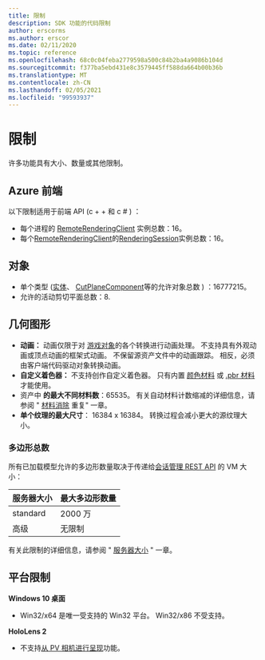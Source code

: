 ```yaml
---
title: 限制
description: SDK 功能的代码限制
author: erscorms
ms.author: erscor
ms.date: 02/11/2020
ms.topic: reference
ms.openlocfilehash: 68c0c04feba2779598a500c84b2ba4a9086b104d
ms.sourcegitcommit: f377ba5ebd431e8c3579445ff588da664b00b36b
ms.translationtype: MT
ms.contentlocale: zh-CN
ms.lasthandoff: 02/05/2021
ms.locfileid: "99593937"
---
```

# <a name="limitations"></a>限制

许多功能具有大小、数量或其他限制。

## <a name="azure-frontend"></a>Azure 前端

以下限制适用于前端 API (c + + 和 c # ) ：
* 每个进程的 [RemoteRenderingClient](/dotnet/api/microsoft.azure.remoterendering.remoterenderingclient) 实例总数：16。
* 每个[RemoteRenderingClient](/dotnet/api/microsoft.azure.remoterendering.remoterenderingclient)的[RenderingSession](/dotnet/api/microsoft.azure.remoterendering.renderingsession)实例总数：16。

## <a name="objects"></a>对象

* 单个类型 ([实体](../concepts/entities.md)、 [CutPlaneComponent](../overview/features/cut-planes.md)等的允许对象总数 ) ：16777215。
* 允许的活动剪切平面总数：8.

## <a name="geometry"></a>几何图形

* **动画：** 动画仅限于对 [游戏对象](../concepts/entities.md)的各个转换进行动画处理。 不支持具有外观动画或顶点动画的框架式动画。 不保留源资产文件中的动画跟踪。 相反，必须由客户端代码驱动对象转换动画。
* **自定义着色器：** 不支持创作自定义着色器。 只有内置 [颜色材料](../overview/features/color-materials.md) 或 [.pbr 材料](../overview/features/pbr-materials.md) 才能使用。
* 资产中 **的最大不同材料数**：65535。 有关自动材料计数缩减的详细信息，请参阅 " [材料消除](../how-tos/conversion/configure-model-conversion.md#material-de-duplication) 重复" 一章。
* **单个纹理的最大尺寸**： 16384 x 16384。 转换过程会减小更大的源纹理大小。

### <a name="overall-number-of-polygons"></a>多边形总数

所有已加载模型允许的多边形数量取决于传递给[会话管理 REST API](../how-tos/session-rest-api.md#create-a-session) 的 VM 大小：

| 服务器大小 | 最大多边形数量 |
|:--------|:------------------|
|standard| 2000 万 |
|高级| 无限制 |

有关此限制的详细信息，请参阅 " [服务器大小](../reference/vm-sizes.md) " 一章。

## <a name="platform-limitations"></a>平台限制

**Windows 10 桌面**

* Win32/x64 是唯一受支持的 Win32 平台。 Win32/x86 不受支持。

**HoloLens 2**

* 不支持[从 PV 相机进行呈现](/windows/mixed-reality/mixed-reality-capture-for-developers#render-from-the-pv-camera-opt-in)功能。
